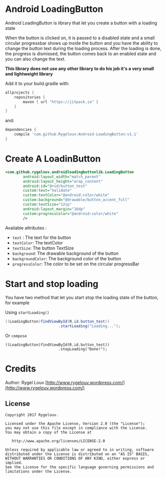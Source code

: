 # Android LoadingButton

Android LoadingButton is library that let you create a button with a loading state

When the button is clicked on, it is passed to a disabled state and a small circular progressbar shows up inside the button
and you have the ability to change the button text during the loading process.
After the loading is done, the progress is dismissed, the button comes back to an enabled state
and you can also change the text.


**This library does not use any other library to do his job it's a very small and lightweight library**

Add it to your build.gradle with:
```gradle
allprojects {
    repositories {
        maven { url "https://jitpack.io" }
    }
}
```
and:

```gradle
dependencies {
    compile 'com.github.Rygelouv:Android-LoadingButton:v1.1'
}
```

# Create A LoadinButton

```xml
<com.github.rygelouv.androidloadingbuttonlib.LoadingButton
        android:layout_width="match_parent"
        android:layout_height="wrap_content"
        android:id="@+id/button_test"
        custom:text="Validate"
        custom:textColor="@android:color/white"
        custom:background="@drawable/button_accent_full"
        custom:textSize="12sp"
        android:layout_margin="16dp"
        custom:progressColor="@android:color/white"
        />
````

Available attributes :
- `text` : The text for the button
- `textColor`: The textColor
- `textSize`: The button TextSize
- `background`: The drawable background of the button
- `backgroundColor`: The background color of the button
- `progressColor`: The color to be set on the circular progressBar

# Start and stop loading

You have two method that let you start stop the loading state of the button, for example

Using `startLoading()`

```java
((LoadingButton)findViewById(R.id.button_test))
                        .startLoading("Loading...");
```

Or `compose`

```
((LoadingButton)findViewById(R.id.button_test))
                        .stopLoading("Done!");
```

# Credits

Author: Rygel Louv [http://www.rygelouv.wordpress.com/](http://www.rygelouv.wordpress.com/)


License
--------

    Copyright 2017 Rygelouv.

    Licensed under the Apache License, Version 2.0 (the "License");
    you may not use this file except in compliance with the License.
    You may obtain a copy of the License at

       http://www.apache.org/licenses/LICENSE-2.0

    Unless required by applicable law or agreed to in writing, software
    distributed under the License is distributed on an "AS IS" BASIS,
    WITHOUT WARRANTIES OR CONDITIONS OF ANY KIND, either express or implied.
    See the License for the specific language governing permissions and
    limitations under the License.